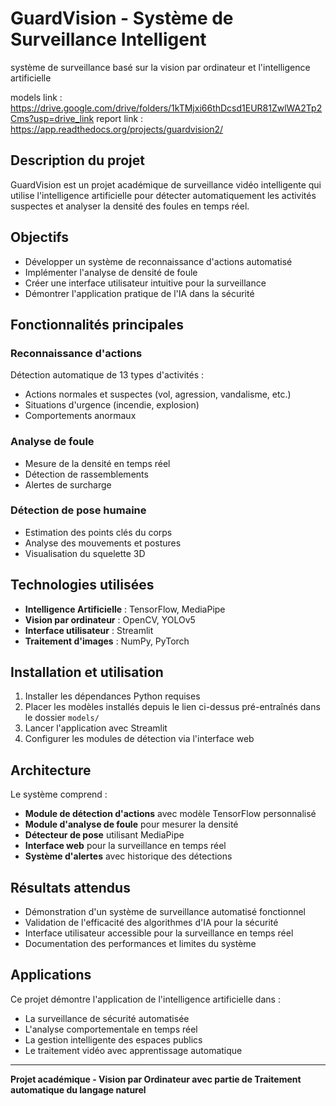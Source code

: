 # GuardVision - Système de Surveillance Intelligent
système de surveillance basé sur la vision par ordinateur et l'intelligence artificielle 

models link : https://drive.google.com/drive/folders/1kTMjxi66thDcsd1EUR81ZwlWA2Tp2Cms?usp=drive_link
report link : https://app.readthedocs.org/projects/guardvision2/

## Description du projet

GuardVision est un projet académique de surveillance vidéo intelligente qui utilise l'intelligence artificielle pour détecter automatiquement les activités suspectes et analyser la densité des foules en temps réel.

## Objectifs

- Développer un système de reconnaissance d'actions automatisé
- Implémenter l'analyse de densité de foule
- Créer une interface utilisateur intuitive pour la surveillance
- Démontrer l'application pratique de l'IA dans la sécurité

## Fonctionnalités principales

### Reconnaissance d'actions
Détection automatique de 13 types d'activités :
- Actions normales et suspectes (vol, agression, vandalisme, etc.)
- Situations d'urgence (incendie, explosion)
- Comportements anormaux

### Analyse de foule
- Mesure de la densité en temps réel
- Détection de rassemblements
- Alertes de surcharge

### Détection de pose humaine
- Estimation des points clés du corps
- Analyse des mouvements et postures
- Visualisation du squelette 3D

## Technologies utilisées

- **Intelligence Artificielle** : TensorFlow, MediaPipe
- **Vision par ordinateur** : OpenCV, YOLOv5
- **Interface utilisateur** : Streamlit
- **Traitement d'images** : NumPy, PyTorch

## Installation et utilisation

1. Installer les dépendances Python requises
2. Placer les modèles installés depuis le lien ci-dessus pré-entraînés dans le dossier `models/`
3. Lancer l'application avec Streamlit
4. Configurer les modules de détection via l'interface web

## Architecture

Le système comprend :
- **Module de détection d'actions** avec modèle TensorFlow personnalisé
- **Module d'analyse de foule** pour mesurer la densité
- **Détecteur de pose** utilisant MediaPipe
- **Interface web** pour la surveillance en temps réel
- **Système d'alertes** avec historique des détections

## Résultats attendus

- Démonstration d'un système de surveillance automatisé fonctionnel
- Validation de l'efficacité des algorithmes d'IA pour la sécurité
- Interface utilisateur accessible pour la surveillance en temps réel
- Documentation des performances et limites du système

## Applications

Ce projet démontre l'application de l'intelligence artificielle dans :
- La surveillance de sécurité automatisée
- L'analyse comportementale en temps réel
- La gestion intelligente des espaces publics
- Le traitement vidéo avec apprentissage automatique

---

**Projet académique - Vision par Ordinateur avec partie de Traitement automatique du langage naturel**
